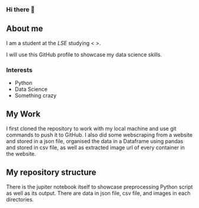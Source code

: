 ### Hi there 👋

<!--
**nikaisya/nikaisya** is a ✨ _special_ ✨ repository because its `README.md` (this file) appears on your GitHub profile.

Here are some ideas to get you started:

- 🔭 I’m currently working on ...
- 🌱 I’m currently learning ...
- 👯 I’m looking to collaborate on ...
- 🤔 I’m looking for help with ...
- 💬 Ask me about ...
- 📫 How to reach me: ...
- 😄 Pronouns: ...
- ⚡ Fun fact: ...
-->

## About me

I am a student at the _LSE_ studying < >.

I will use this GitHub profile to showcase my data science skills.

### Interests

- Python 
- Data Science
- Something crazy

## My Work
I first cloned the repository to work with my local machine and use git commands to push it to GitHub. I also did some webscraping from a website and stored in a json file, organised the data in a Dataframe using pandas and stored in csv file, as well as extracted image url of every container in the website.

## My repository structure
There is the jupiter notebook itself to showcase preprocessing Python script as well as its output.
There are data in json file, csv file, and images in each directories.
